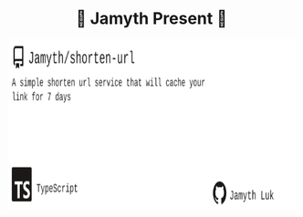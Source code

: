 <!-- built at 5/28/2024, 8:18:46 AM -->
<h1 align="center">
🎉 Jamyth Present 🎉
</h1>
<p align="center">
    <a href="https://github.com/Jamyth/shorten-url">
        <img width="1000" height="300" src="./readme.svg" />
    </a>
</p>